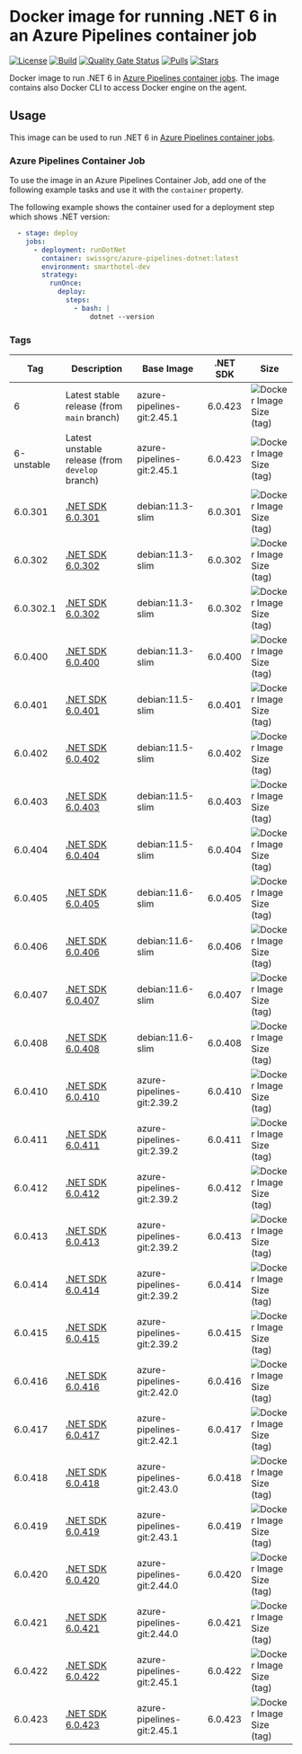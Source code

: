# Docker image for running .NET 6 in an Azure Pipelines container job

<!-- markdownlint-disable MD013 -->
[![License](https://img.shields.io/badge/license-MIT-blue.svg?style=flat-square)](https://github.com/swissgrc/docker-azure-pipelines-dotnet-6/blob/main/LICENSE) [![Build](https://img.shields.io/github/actions/workflow/status/swissgrc/docker-azure-pipelines-dotnet-6/publish.yml?branch=develop&style=flat-square)](https://github.com/swissgrc/docker-azure-pipelines-dotnet-6/actions/workflows/publish.yml) [![Quality Gate Status](https://sonarcloud.io/api/project_badges/measure?project=swissgrc_docker-azure-pipelines-dotnet-6&metric=alert_status)](https://sonarcloud.io/summary/new_code?id=swissgrc_docker-azure-pipelines-dotnet-6) [![Pulls](https://img.shields.io/docker/pulls/swissgrc/azure-pipelines-dotnet.svg?style=flat-square)](https://hub.docker.com/r/swissgrc/azure-pipelines-dotnet) [![Stars](https://img.shields.io/docker/stars/swissgrc/azure-pipelines-dotnet.svg?style=flat-square)](https://hub.docker.com/r/swissgrc/azure-pipelines-dotnet)
<!-- markdownlint-restore -->

Docker image to run .NET 6 in [Azure Pipelines container jobs].
The image contains also Docker CLI to access Docker engine on the agent.

## Usage

This image can be used to run .NET 6 in [Azure Pipelines container jobs].

### Azure Pipelines Container Job

To use the image in an Azure Pipelines Container Job, add one of the following example tasks and use it with the `container` property.

The following example shows the container used for a deployment step which shows .NET version:

```yaml
  - stage: deploy
    jobs:
      - deployment: runDotNet
        container: swissgrc/azure-pipelines-dotnet:latest
        environment: smarthotel-dev
        strategy:
          runOnce:
            deploy:
              steps:
                - bash: |
                    dotnet --version
```

### Tags

| Tag        | Description                                                                                     | Base Image                 | .NET SDK | Size                                                                                                                              |
|------------|-------------------------------------------------------------------------------------------------|----------------------------|----------|-----------------------------------------------------------------------------------------------------------------------------------|
| 6          | Latest stable release (from `main` branch)                                                      | azure-pipelines-git:2.45.1 | 6.0.423  | ![Docker Image Size (tag)](https://img.shields.io/docker/image-size/swissgrc/azure-pipelines-dotnet/6?style=flat-square)          |
| 6-unstable | Latest unstable release (from `develop` branch)                                                 | azure-pipelines-git:2.45.1 | 6.0.423  | ![Docker Image Size (tag)](https://img.shields.io/docker/image-size/swissgrc/azure-pipelines-dotnet/6-unstable?style=flat-square) |
| 6.0.301    | [.NET SDK 6.0.301](https://github.com/dotnet/core/blob/main/release-notes/6.0/6.0.6/6.0.6.md)   | debian:11.3-slim           | 6.0.301  | ![Docker Image Size (tag)](https://img.shields.io/docker/image-size/swissgrc/azure-pipelines-dotnet/6.0.301?style=flat-square)    |
| 6.0.302    | [.NET SDK 6.0.302](https://github.com/dotnet/core/blob/main/release-notes/6.0/6.0.7/6.0.7.md)   | debian:11.3-slim           | 6.0.302  | ![Docker Image Size (tag)](https://img.shields.io/docker/image-size/swissgrc/azure-pipelines-dotnet/6.0.302?style=flat-square)    |
| 6.0.302.1  | [.NET SDK 6.0.302](https://github.com/dotnet/core/blob/main/release-notes/6.0/6.0.7/6.0.7.md)   | debian:11.3-slim           | 6.0.302  | ![Docker Image Size (tag)](https://img.shields.io/docker/image-size/swissgrc/azure-pipelines-dotnet/6.0.302.1?style=flat-square)  |
| 6.0.400    | [.NET SDK 6.0.400](https://github.com/dotnet/core/blob/main/release-notes/6.0/6.0.8/6.0.8.md)   | debian:11.3-slim           | 6.0.400  | ![Docker Image Size (tag)](https://img.shields.io/docker/image-size/swissgrc/azure-pipelines-dotnet/6.0.400?style=flat-square)    |
| 6.0.401    | [.NET SDK 6.0.401](https://github.com/dotnet/core/blob/main/release-notes/6.0/6.0.9/6.0.9.md)   | debian:11.5-slim           | 6.0.401  | ![Docker Image Size (tag)](https://img.shields.io/docker/image-size/swissgrc/azure-pipelines-dotnet/6.0.401?style=flat-square)    |
| 6.0.402    | [.NET SDK 6.0.402](https://github.com/dotnet/core/blob/main/release-notes/6.0/6.0.10/6.0.10.md) | debian:11.5-slim           | 6.0.402  | ![Docker Image Size (tag)](https://img.shields.io/docker/image-size/swissgrc/azure-pipelines-dotnet/6.0.402?style=flat-square)    |
| 6.0.403    | [.NET SDK 6.0.403](https://github.com/dotnet/core/blob/main/release-notes/6.0/6.0.11/6.0.11.md) | debian:11.5-slim           | 6.0.403  | ![Docker Image Size (tag)](https://img.shields.io/docker/image-size/swissgrc/azure-pipelines-dotnet/6.0.403?style=flat-square)    |
| 6.0.404    | [.NET SDK 6.0.404](https://github.com/dotnet/core/blob/main/release-notes/6.0/6.0.12/6.0.12.md) | debian:11.5-slim           | 6.0.404  | ![Docker Image Size (tag)](https://img.shields.io/docker/image-size/swissgrc/azure-pipelines-dotnet/6.0.404?style=flat-square)    |
| 6.0.405    | [.NET SDK 6.0.405](https://github.com/dotnet/core/blob/main/release-notes/6.0/6.0.13/6.0.13.md) | debian:11.6-slim           | 6.0.405  | ![Docker Image Size (tag)](https://img.shields.io/docker/image-size/swissgrc/azure-pipelines-dotnet/6.0.405?style=flat-square)    |
| 6.0.406    | [.NET SDK 6.0.406](https://github.com/dotnet/core/blob/main/release-notes/6.0/6.0.14/6.0.14.md) | debian:11.6-slim           | 6.0.406  | ![Docker Image Size (tag)](https://img.shields.io/docker/image-size/swissgrc/azure-pipelines-dotnet/6.0.406?style=flat-square)    |
| 6.0.407    | [.NET SDK 6.0.407](https://github.com/dotnet/core/blob/main/release-notes/6.0/6.0.15/6.0.15.md) | debian:11.6-slim           | 6.0.407  | ![Docker Image Size (tag)](https://img.shields.io/docker/image-size/swissgrc/azure-pipelines-dotnet/6.0.407?style=flat-square)    |
| 6.0.408    | [.NET SDK 6.0.408](https://github.com/dotnet/core/blob/main/release-notes/6.0/6.0.16/6.0.16.md) | debian:11.6-slim           | 6.0.408  | ![Docker Image Size (tag)](https://img.shields.io/docker/image-size/swissgrc/azure-pipelines-dotnet/6.0.408?style=flat-square)    |
| 6.0.410    | [.NET SDK 6.0.410](https://github.com/dotnet/core/blob/main/release-notes/6.0/6.0.18/6.0.18.md) | azure-pipelines-git:2.39.2 | 6.0.410  | ![Docker Image Size (tag)](https://img.shields.io/docker/image-size/swissgrc/azure-pipelines-dotnet/6.0.410?style=flat-square)    |
| 6.0.411    | [.NET SDK 6.0.411](https://github.com/dotnet/core/blob/main/release-notes/6.0/6.0.19/6.0.19.md) | azure-pipelines-git:2.39.2 | 6.0.411  | ![Docker Image Size (tag)](https://img.shields.io/docker/image-size/swissgrc/azure-pipelines-dotnet/6.0.411?style=flat-square)    |
| 6.0.412    | [.NET SDK 6.0.412](https://github.com/dotnet/core/blob/main/release-notes/6.0/6.0.20/6.0.20.md) | azure-pipelines-git:2.39.2 | 6.0.412  | ![Docker Image Size (tag)](https://img.shields.io/docker/image-size/swissgrc/azure-pipelines-dotnet/6.0.412?style=flat-square)    |
| 6.0.413    | [.NET SDK 6.0.413](https://github.com/dotnet/core/blob/main/release-notes/6.0/6.0.21/6.0.21.md) | azure-pipelines-git:2.39.2 | 6.0.413  | ![Docker Image Size (tag)](https://img.shields.io/docker/image-size/swissgrc/azure-pipelines-dotnet/6.0.413?style=flat-square)    |
| 6.0.414    | [.NET SDK 6.0.414](https://github.com/dotnet/core/blob/main/release-notes/6.0/6.0.22/6.0.22.md) | azure-pipelines-git:2.39.2 | 6.0.414  | ![Docker Image Size (tag)](https://img.shields.io/docker/image-size/swissgrc/azure-pipelines-dotnet/6.0.414?style=flat-square)    |
| 6.0.415    | [.NET SDK 6.0.415](https://github.com/dotnet/core/blob/main/release-notes/6.0/6.0.23/6.0.23.md) | azure-pipelines-git:2.39.2 | 6.0.415  | ![Docker Image Size (tag)](https://img.shields.io/docker/image-size/swissgrc/azure-pipelines-dotnet/6.0.415?style=flat-square)    |
| 6.0.416    | [.NET SDK 6.0.416](https://github.com/dotnet/core/blob/main/release-notes/6.0/6.0.24/6.0.24.md) | azure-pipelines-git:2.42.0 | 6.0.416  | ![Docker Image Size (tag)](https://img.shields.io/docker/image-size/swissgrc/azure-pipelines-dotnet/6.0.416?style=flat-square)    |
| 6.0.417    | [.NET SDK 6.0.417](https://github.com/dotnet/core/blob/main/release-notes/6.0/6.0.25/6.0.25.md) | azure-pipelines-git:2.42.1 | 6.0.417  | ![Docker Image Size (tag)](https://img.shields.io/docker/image-size/swissgrc/azure-pipelines-dotnet/6.0.417?style=flat-square)    |
| 6.0.418    | [.NET SDK 6.0.418](https://github.com/dotnet/core/blob/main/release-notes/6.0/6.0.26/6.0.26.md) | azure-pipelines-git:2.43.0 | 6.0.418  | ![Docker Image Size (tag)](https://img.shields.io/docker/image-size/swissgrc/azure-pipelines-dotnet/6.0.418?style=flat-square)    |
| 6.0.419    | [.NET SDK 6.0.419](https://github.com/dotnet/core/blob/main/release-notes/6.0/6.0.27/6.0.27.md) | azure-pipelines-git:2.43.1 | 6.0.419  | ![Docker Image Size (tag)](https://img.shields.io/docker/image-size/swissgrc/azure-pipelines-dotnet/6.0.419?style=flat-square)    |
| 6.0.420    | [.NET SDK 6.0.420](https://github.com/dotnet/core/blob/main/release-notes/6.0/6.0.28/6.0.28.md) | azure-pipelines-git:2.44.0 | 6.0.420  | ![Docker Image Size (tag)](https://img.shields.io/docker/image-size/swissgrc/azure-pipelines-dotnet/6.0.420?style=flat-square)    |
| 6.0.421    | [.NET SDK 6.0.421](https://github.com/dotnet/core/blob/main/release-notes/6.0/6.0.29/6.0.29.md) | azure-pipelines-git:2.44.0 | 6.0.421  | ![Docker Image Size (tag)](https://img.shields.io/docker/image-size/swissgrc/azure-pipelines-dotnet/6.0.421?style=flat-square)    |
| 6.0.422    | [.NET SDK 6.0.422](https://github.com/dotnet/core/blob/main/release-notes/6.0/6.0.30/6.0.30.md) | azure-pipelines-git:2.45.1 | 6.0.422  | ![Docker Image Size (tag)](https://img.shields.io/docker/image-size/swissgrc/azure-pipelines-dotnet/6.0.422?style=flat-square)    |
| 6.0.423    | [.NET SDK 6.0.423](https://github.com/dotnet/core/blob/main/release-notes/6.0/6.0.31/6.0.31.md) | azure-pipelines-git:2.45.1 | 6.0.423  | ![Docker Image Size (tag)](https://img.shields.io/docker/image-size/swissgrc/azure-pipelines-dotnet/6.0.423?style=flat-square)    |

[Azure Pipelines container jobs]: https://docs.microsoft.com/en-us/azure/devops/pipelines/process/container-phases
